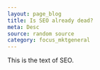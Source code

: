 ```yaml
---
layout: page_blog
title: Is SEO already dead?
meta: Desc
source: random source
category: focus_mktgeneral
---
```


This is the text of SEO.